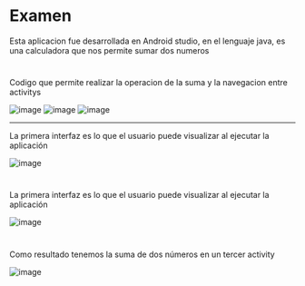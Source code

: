 # Examen
Esta aplicacion fue desarrollada en Android studio, en el lenguaje java, es una calculadora que nos permite sumar dos numeros 
#
Codigo que permite realizar la operacion de la suma y la navegacion entre activitys

![image](https://github.com/dakrosP2/Examen/assets/133244353/92752f17-31d4-4c3e-8f3b-9b9e446be5ac)
![image](https://github.com/dakrosP2/Examen/assets/133244353/44feef5b-a941-4e3c-a1ab-edcd60eecdfd)
![image](https://github.com/dakrosP2/Examen/assets/133244353/95088661-6b1c-4473-b827-61b3c8b47de6)

___________________________________________________________________________________________________
La primera interfaz es lo que el usuario puede visualizar al ejecutar la aplicación 

![image](https://github.com/dakrosP2/Examen/assets/133244353/b670c8a8-df38-401f-9b23-bd518663fac8)
#
La primera interfaz es lo que el usuario puede visualizar al ejecutar la aplicación 

![image](https://github.com/dakrosP2/Examen/assets/133244353/e06a5273-e616-4966-8ad1-6c82ada1768e)
#
Como resultado tenemos la suma de dos números en un tercer activity

![image](https://github.com/dakrosP2/Examen/assets/133244353/aa66b093-01cc-44cf-9b4d-a94a67545168)


